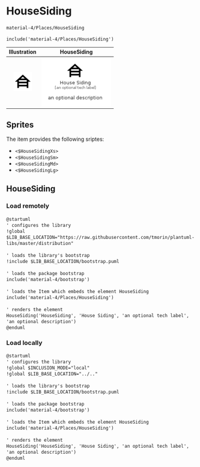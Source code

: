 # HouseSiding


```text
material-4/Places/HouseSiding
```

```text
include('material-4/Places/HouseSiding')
```



| Illustration | HouseSiding |
| :---: | :---: |
| ![illustration for Illustration](../../material-4/Places/HouseSiding.png) | ![illustration for HouseSiding](../../material-4/Places/HouseSiding.Local.png) |



## Sprites
The item provides the following sriptes:

- `<$HouseSidingXs>`
- `<$HouseSidingSm>`
- `<$HouseSidingMd>`
- `<$HouseSidingLg>`





## HouseSiding

### Load remotely
```plantuml
@startuml
' configures the library
!global $LIB_BASE_LOCATION="https://raw.githubusercontent.com/tmorin/plantuml-libs/master/distribution"

' loads the library's bootstrap
!include $LIB_BASE_LOCATION/bootstrap.puml

' loads the package bootstrap
include('material-4/bootstrap')

' loads the Item which embeds the element HouseSiding
include('material-4/Places/HouseSiding')

' renders the element
HouseSiding('HouseSiding', 'House Siding', 'an optional tech label', 'an optional description')
@enduml
```

### Load locally
```plantuml
@startuml
' configures the library
!global $INCLUSION_MODE="local"
!global $LIB_BASE_LOCATION="../.."

' loads the library's bootstrap
!include $LIB_BASE_LOCATION/bootstrap.puml

' loads the package bootstrap
include('material-4/bootstrap')

' loads the Item which embeds the element HouseSiding
include('material-4/Places/HouseSiding')

' renders the element
HouseSiding('HouseSiding', 'House Siding', 'an optional tech label', 'an optional description')
@enduml
```

